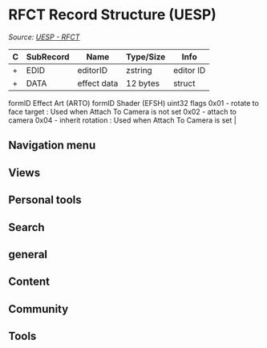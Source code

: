 # RFCT Record Structure (UESP)

*Source: [UESP - RFCT](https://en.uesp.net/wiki/Skyrim_Mod:Mod_File_Format/RFCT)*

| C | SubRecord | Name | Type/Size | Info |
| --- | --- | --- | --- | --- |
| + | EDID | editorID | zstring | editor ID |
| + | DATA | effect data | 12 bytes | struct
formID Effect Art (ARTO)
formID Shader (EFSH)
uint32 flags
0x01 - rotate to face target : Used when Attach To Camera is not set
0x02 - attach to camera
0x04 - inherit rotation : Used when Attach To Camera is set |

## Navigation menu

## Views

## Personal tools

## Search

## general

## Content

## Community

## Tools

